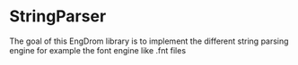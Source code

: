 # StringParser

The goal of this EngDrom library is to implement the different string parsing engine for example the font engine like .fnt files

